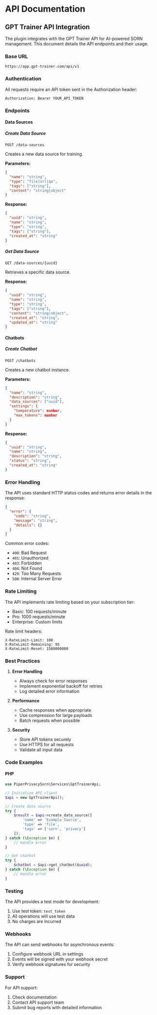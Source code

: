 # API Documentation

## GPT Trainer API Integration

The plugin integrates with the GPT Trainer API for AI-powered SORN management. This document details the API endpoints and their usage.

### Base URL

```
https://app.gpt-trainer.com/api/v1
```

### Authentication

All requests require an API token sent in the Authorization header:

```
Authorization: Bearer YOUR_API_TOKEN
```

### Endpoints

#### Data Sources

##### Create Data Source

```http
POST /data-sources
```

Creates a new data source for training.

**Parameters:**

```json
{
  "name": "string",
  "type": "file|url|qa",
  "tags": ["string"],
  "content": "string|object"
}
```

**Response:**

```json
{
  "uuid": "string",
  "name": "string",
  "type": "string",
  "tags": ["string"],
  "created_at": "string"
}
```

##### Get Data Source

```http
GET /data-sources/{uuid}
```

Retrieves a specific data source.

**Response:**

```json
{
  "uuid": "string",
  "name": "string",
  "type": "string",
  "tags": ["string"],
  "content": "string|object",
  "created_at": "string",
  "updated_at": "string"
}
```

#### Chatbots

##### Create Chatbot

```http
POST /chatbots
```

Creates a new chatbot instance.

**Parameters:**

```json
{
  "name": "string",
  "description": "string",
  "data_sources": ["uuid"],
  "settings": {
    "temperature": number,
    "max_tokens": number
  }
}
```

**Response:**

```json
{
  "uuid": "string",
  "name": "string",
  "description": "string",
  "status": "string",
  "created_at": "string"
}
```

### Error Handling

The API uses standard HTTP status codes and returns error details in the response:

```json
{
  "error": {
    "code": "string",
    "message": "string",
    "details": {}
  }
}
```

Common error codes:

- `400`: Bad Request
- `401`: Unauthorized
- `403`: Forbidden
- `404`: Not Found
- `429`: Too Many Requests
- `500`: Internal Server Error

### Rate Limiting

The API implements rate limiting based on your subscription tier:

- Basic: 100 requests/minute
- Pro: 1000 requests/minute
- Enterprise: Custom limits

Rate limit headers:

```
X-RateLimit-Limit: 100
X-RateLimit-Remaining: 95
X-RateLimit-Reset: 1580000000
```

### Best Practices

1. **Error Handling**
   - Always check for error responses
   - Implement exponential backoff for retries
   - Log detailed error information

2. **Performance**
   - Cache responses when appropriate
   - Use compression for large payloads
   - Batch requests when possible

3. **Security**
   - Store API tokens securely
   - Use HTTPS for all requests
   - Validate all input data

### Code Examples

#### PHP

```php
use PiperPrivacySorn\Services\GptTrainerApi;

// Initialize API client
$api = new GptTrainerApi();

// Create data source
try {
    $result = $api->create_data_source([
        'name' => 'Example Source',
        'type' => 'file',
        'tags' => ['sorn', 'privacy']
    ]);
} catch (\Exception $e) {
    // Handle error
}

// Get chatbot
try {
    $chatbot = $api->get_chatbot($uuid);
} catch (\Exception $e) {
    // Handle error
}
```

### Testing

The API provides a test mode for development:

1. Use test token: `test_token`
2. All operations will use test data
3. No charges are incurred

### Webhooks

The API can send webhooks for asynchronous events:

1. Configure webhook URL in settings
2. Events will be signed with your webhook secret
3. Verify webhook signatures for security

### Support

For API support:

1. Check documentation
2. Contact API support team
3. Submit bug reports with detailed information

